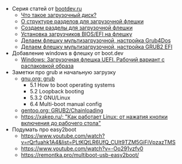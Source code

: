 * Серия статей от [bootdev.ru](https://www.bootdev.ru/)
  * [Что такое загрузочный диск?](https://www.bootdev.ru/2015/11/chto-takoe-zagruzochniy-disk.html)
  * [О структуре разделов для загрузочной флешки](https://www.bootdev.ru/2015/11/o-strukture-razdelov-dlya-zagruzochnoy-fleshki.html)
  * [Создаем разделы для загрузочной флешки](https://www.bootdev.ru/2015/11/sozdayem-razdely-dlya-zagruzochnoy-fleshki.html)
  * [Установка загрузчиков BIOS/EFI на флешку](https://www.bootdev.ru/2015/12/ustanovka-zagruzchikov-bios-efi-na-fleshku.html)
  * [Делаем флешку мультизагрузочной, настройка Grub4Dos](https://www.bootdev.ru/2016/03/delayem-fleshku-multizagruzochnoy-nastroyka-grub4dos.html)
  * [Делаем флешку мультизагрузочной, настройка GRUB2 EFI](https://www.bootdev.ru/2016/07/delayem-fleshku-multizagruzochnoy-nastroyka-grub2.html)
* Добавление windows в флешку от boot.dev
  * [Windows: Загрузочная флешка UEFI. Рабочий вариант с распаковкой образа](https://remontka.pro/uefi-boot-usb/) 
* Заметки про grub и начальную загрузку
  * [gnu.org: grub](https://www.gnu.org/software/grub/manual/grub/grub.html)
    * 5.1 How to boot operating systems
    * 5.2 Loopback booting
    * 5.3.2 GNU/Linux
    * 6.4 Multi-boot manual config    
  * [gentoo.org: GRUB2/Chainloading](https://wiki.gentoo.org/wiki/GRUB2/Chainloading)
  * [https://xakep.ru/: "Как работает Linux: от нажатия кнопки включения до рабочего стола"](https://xakep.ru/2017/10/23/linux-boot-explained/#toc01.)
* Подумать про easy2boot
  * https://www.youtube.com/watch?v=rQrfuahk1A4&list=PLtKQtLR6UfQ_CUlt9TZM5GiFiVpzazTMS
  * https://www.youtube.com/watch?v=-Oo291vzfv0
  * https://remontka.pro/multiboot-usb-easy2boot/

